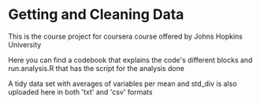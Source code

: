 # Getting and Cleaning Data

This is the course project for coursera course offered by Johns Hopkins University

Here you can find a codebook that explains the code's different blocks and run.analysis.R that has the script for the analysis done

A tidy data set with averages of variables per mean and std_div is also uploaded here in both 'txt' and 'csv' formats
